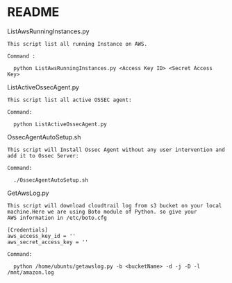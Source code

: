 # README

ListAwsRunningInstances.py

    This script list all running Instance on AWS.
    
    Command : 
    
      python ListAwsRunningInstances.py <Access Key ID> <Secret Access Key>
    
ListActiveOssecAgent.py
    
    This script list all active OSSEC agent:
    
    Command:
    
      python ListActiveOssecAgent.py
      
OssecAgentAutoSetup.sh

    This script will Install Ossec Agent without any user intervention and add it to Ossec Server:
    
    Command:
    
      ./OssecAgentAutoSetup.sh
      
GetAwsLog.py
    
    This script will download cloudtrail log from s3 bucket on your local machine.Here we are using Boto module of Python. so give your
    AWS information in /etc/boto.cfg
    
    [Credentials]
    aws_access_key_id = ''	 
    aws_secret_access_key = ''

    Command:
    
      python /home/ubuntu/getawslog.py -b <bucketName> -d -j -D -l /mnt/amazon.log
